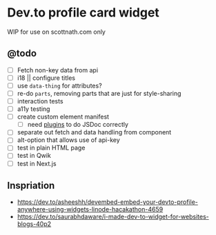 # Dev.to profile card widget

WIP for use on scottnath.com only

## @todo

- [ ] Fetch non-key data from api
- [ ] i18 || configure titles
- [ ] use `data-thing` for attributes?
- [ ] re-do `parts`, removing parts that are just for style-sharing
- [ ] interaction tests
- [ ] a11y testing
- [ ] create custom element manifest
  - [ ] need [plugins](https://custom-elements-manifest.open-wc.org/blog/intro/#plugins) to do JSDoc correctly
- [ ] separate out fetch and data handling from component
- [ ] alt-option that allows use of api-key
- [ ] test in plain HTML page
- [ ] test in Qwik
- [ ] test in Next.js

## Inspriation

- https://dev.to/asheeshh/devembed-embed-your-devto-profile-anywhere-using-widgets-linode-hacakathon-4659
- https://dev.to/saurabhdaware/i-made-dev-to-widget-for-websites-blogs-40p2